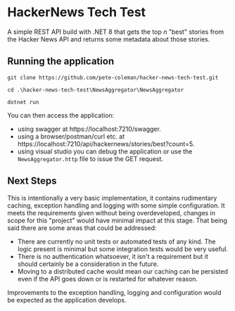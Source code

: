 # HackerNews Tech Test

A simple REST API build with .NET 8 that gets the top _n_ "best" stories from the Hacker News API and returns some metadata about those stories.

## Running the application

`git clone https://github.com/pete-coleman/hacker-news-tech-test.git`

`cd .\hacker-news-tech-test\NewsAggregator\NewsAggregator`

`dotnet run`

You can then access the application:

-   using swagger at https://localhost:7210/swagger.
-   using a browser/postman/curl etc. at https://localhost:7210/api/hackernews/stories/best?count=5.
-   using visual studio you can debug the application or use the `NewsAggregator.http` file to issue the GET request.

## Next Steps

This is intentionally a very basic implementation, it contains rudimentary caching, exception handling and logging with some simple configuration. It meets the requirements given without being overdeveloped, changes in scope for this "project" would have minimal impact at this stage. That being said there are some areas that could be addressed:

-   There are currently no unit tests or automated tests of any kind. The logic present is minimal but some integration tests would be very useful.
-   There is no authentication whatsoever, it isn't a requirement but it should certainly be a consideration in the future.
-   Moving to a distributed cache would mean our caching can be persisted even if the API goes down or is restarted for whatever reason.

Improvements to the exception handling, logging and configuration would be expected as the application develops.

